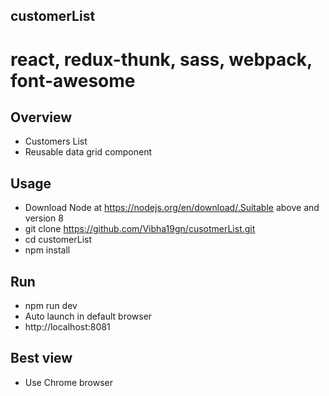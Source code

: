 ## customerList

# react, redux-thunk, sass, webpack, font-awesome

## Overview
* Customers List
* Reusable data grid component

## Usage
* Download Node at https://nodejs.org/en/download/.Suitable above and version 8
* git clone https://github.com/Vibha19gn/cusotmerList.git
* cd customerList
* npm install

## Run
* npm run dev
* Auto launch in default browser
* http://localhost:8081

## Best view
* Use Chrome browser
